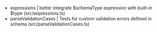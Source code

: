 - expressions          | better integrate $schemaType expression with built-in $type (src/expressions.ts)
- parseValidationCases | Tests for custom validation errors defined in schema (src/parseValidationCases.ts)
